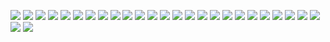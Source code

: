 ![](imgs1/1.jpg)
![](imgs1/2.jpg)
![](imgs1/3.jpg)
![](imgs1/4.jpg)
![](imgs1/5.jpg)
![](imgs1/6.jpg)
![](imgs1/7.jpg)
![](imgs1/8.jpg)
![](imgs1/9.jpg)
![](imgs1/10.jpg)
![](imgs1/11.jpg)
![](imgs1/12.jpg)
![](imgs1/13.jpg)
![](imgs1/14.jpg)
![](imgs1/15.jpg)
![](imgs1/16.jpg)
![](imgs1/17.jpg)
![](imgs1/18.jpg)
![](imgs1/19.jpg)
![](imgs1/20.jpg)
![](imgs1/21.jpg)
![](imgs1/22.jpg)
![](imgs1/23.jpg)
![](imgs1/24.jpg)
![](imgs1/25.jpg)
![](imgs1/26.jpg)
![](imgs1/27.jpg)
